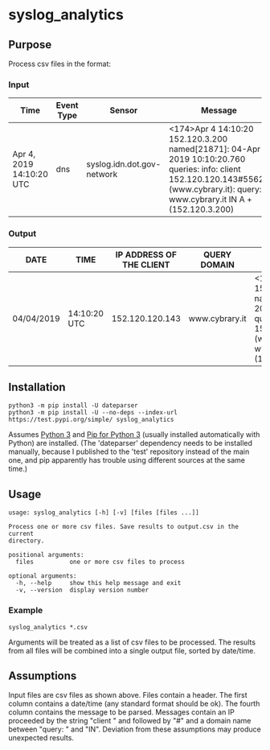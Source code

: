 # syslog_analytics

## Purpose

Process csv files in the format:

### Input

<table class="table table-bordered table-hover table-condensed">
<thead><tr><th title="Field #1">Time</th>
<th title="Field #2">Event Type</th>
<th title="Field #3">Sensor</th>
<th title="Field #4">Message</th>
</tr></thead>
<tbody><tr>
<td>Apr 4, 2019 14:10:20 UTC</td>
<td>dns</td>
<td>syslog.idn.dot.gov-network</td>
<td>&lt;174&gt;Apr  4 14:10:20 152.120.3.200 named[21871]: 04-Apr-2019 10:10:20.760 queries: info: client 152.120.120.143#55623 (www.cybrary.it): query: www.cybrary.it IN A + (152.120.3.200)</td>
</tr>
</tbody></table>

### Output

<table class="table table-bordered table-hover table-condensed">
<thead><tr><th title="Field #1">DATE</th>
<th title="Field #2">TIME</th>
<th title="Field #3">IP ADDRESS OF THE CLIENT</th>
<th title="Field #4">QUERY DOMAIN</th>
<th title="Field #5">MESSAGE</th>
</tr></thead>
<tbody><tr>
<td>04/04/2019</td>
<td>14:10:20 UTC</td>
<td>152.120.120.143</td>
<td>www.cybrary.it</td>
<td>&lt;174&gt;Apr  4 14:10:20 152.120.3.200 named[21871]: 04-Apr-2019 10:10:20.760 queries: info: client 152.120.120.143#55623 (www.cybrary.it): query: www.cybrary.it IN A + (152.120.3.200)</td>
</tr>
</tbody></table>

## Installation

    python3 -m pip install -U dateparser
    python3 -m pip install -U --no-deps --index-url https://test.pypi.org/simple/ syslog_analytics

Assumes [Python 3](https://www.python.org/downloads/) and [Pip for Python 3](https://docs.python.org/3/installing/index.html) (usually installed automatically with Python) are installed. (The 'dateparser' dependency needs to be installed manually, because I published to the 'test' repository instead of the main one, and pip apparently has trouble using different sources at the same time.)

## Usage

    usage: syslog_analytics [-h] [-v] [files [files ...]]

    Process one or more csv files. Save results to output.csv in the current
    directory.

    positional arguments:
      files          one or more csv files to process

    optional arguments:
      -h, --help     show this help message and exit
      -v, --version  display version number

### Example

    syslog_analytics *.csv

Arguments will be treated as a list of csv files to be processed. The results from all files will be combined into a single output file, sorted by date/time.

## Assumptions

Input files are csv files as shown above. Files contain a header. The first column contains a date/time (any standard format should be ok). The fourth column contains the message to be parsed. Messages contain an IP proceeded by the string "client " and followed by "#" and a domain name between "query: " and "IN". Deviation from these assumptions may produce unexpected results.
